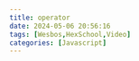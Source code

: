 ```yaml
---
title: operator
date: 2024-05-06 20:56:16
tags: [Wesbos,HexSchool,Video]
categories: [Javascript]
---
```


